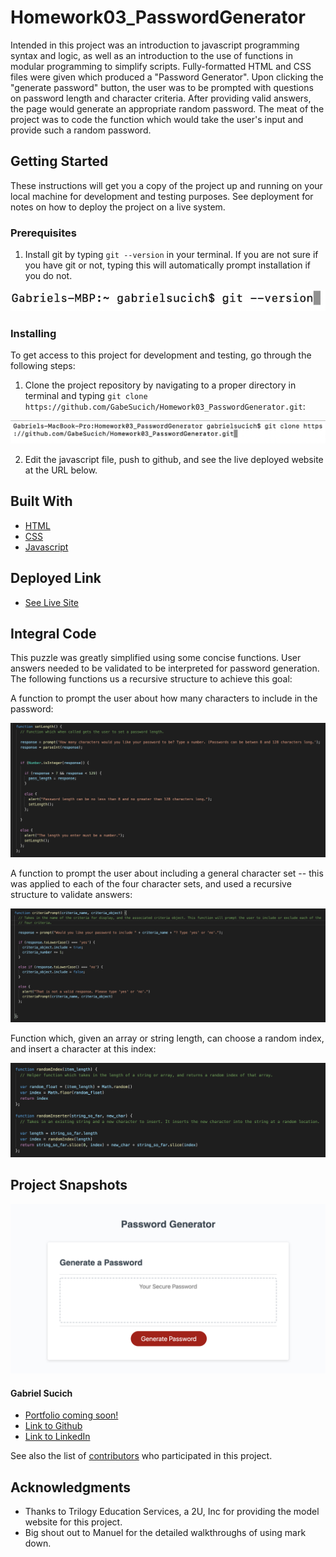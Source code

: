 # Homework03_PasswordGenerator

Intended in this project was an introduction to javascript programming syntax and logic, as well as an introduction to the use of functions in modular programming to simplify scripts. Fully-formatted HTML and CSS files were given which produced a "Password Generator". Upon clicking the "generate password" button, the user was to be prompted with questions on password length and character criteria. After providing valid answers, the page would generate an appropriate random password. The meat of the project was to code the function which would take the user's input and provide such a random password.

## Getting Started

These instructions will get you a copy of the project up and running on your local machine for development and testing purposes. See deployment for notes on how to deploy the project on a live system.

### Prerequisites

1. Install git by typing `git --version` in your terminal. If you are not sure if you have git or not, typing this will automatically prompt installation if you do not.

![Image](Markdown/git.png)

### Installing

To get access to this project for development and testing, go through the following steps:

1. Clone the project repository by navigating to a proper directory in terminal and typing `git clone https://github.com/GabeSucich/Homework03_PasswordGenerator.git`:

![image](Markdown/gitclone.png)

2. Edit the javascript file, push to github, and see the live deployed website at the URL below.

## Built With

* [HTML](https://developer.mozilla.org/en-US/docs/Web/HTML)
* [CSS](https://developer.mozilla.org/en-US/docs/Web/CSS)
* [Javascript](https://developer.mozilla.org/en-US/docs/Web/JavaScript)

## Deployed Link

* [See Live Site](https://gabesucich.github.io/Homework03_PasswordGenerator/)

## Integral Code

This puzzle was greatly simplified using some concise functions. User answers needed to be validated to be interpreted for password generation. The following functions us a recursive structure to achieve this goal:

A function to prompt the user about how many characters to include in the password:

![Length Setter](Markdown/length.png)

A function to prompt the user about including a general character set -- this was applied to each of the four character sets, and used a recursive structure to validate answers:

![Prompted](Markdown/prompter.png)

Function which, given an array or string length, can choose a random index, and insert a character at this index:

![Indexing](Markdown/indexers.png)

## Project Snapshots

![demo](Markdown/project.png)

#### Gabriel Sucich

- [Portfolio coming soon!](#)
- [Link to Github](https://github.com/GabeSucich)
- [Link to LinkedIn](www.linkedin.com/in/gabriel-sucich-6a28a71a8)

See also the list of [contributors](https://github.com/GabeSucich/Homework03_PasswordGenerator/graphs/contributors) who participated in this project.

## Acknowledgments

* Thanks to Trilogy Education Services, a 2U, Inc for providing the model website for this project.
* Big shout out to Manuel for the detailed walkthroughs of using mark down.